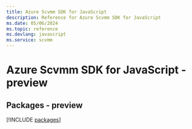 ```yaml
---
title: Azure Scvmm SDK for JavaScript
description: Reference for Azure Scvmm SDK for JavaScript
ms.date: 05/06/2024
ms.topic: reference
ms.devlang: javascript
ms.service: scvmm
---
```

# Azure Scvmm SDK for JavaScript - preview
## Packages - preview
[!INCLUDE [packages](scvmm-index.md)]